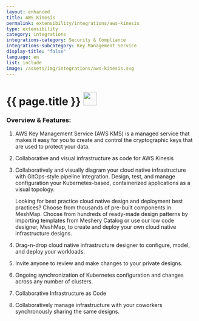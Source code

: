 ```yaml
---
layout: enhanced
title: AWS Kinesis
permalink: extensibility/integrations/aws-kinesis
type: extensibility
category: integrations
integrations-category: Security & Compliance
integrations-subcategory: Key Management Service
display-title: "false"
language: en
list: include
image: /assets/img/integrations/aws-kinesis.svg
---
```


<h1>{{ page.title }} <img src="{{ page.image }}" style="width: 35px; height: 35px;" /></h1>


<!-- This needs replaced with the Category property, not the sub-category.
 #### About: AWS Key Management Service (AWS KMS) is a managed service that makes it easy for you to create and control the cryptographic keys that are used to protect your data. -->

### Overview & Features:

1. AWS Key Management Service (AWS KMS) is a managed service that makes it easy for you to create and control the cryptographic keys that are used to protect your data.

2. Collaborative and visual infrastructure as code for AWS Kinesis

4. 
    Collaboratively and visually diagram your cloud native infrastructure with GitOps-style pipeline integration. Design, test, and manage configuration your Kubernetes-based, containerized applications as a visual topology.



    Looking for best practice cloud native design and deployment best practices? Choose from thousands of pre-built components in MeshMap. Choose from hundreds of ready-made design patterns by importing templates from Meshery Catalog or use our low code designer, MeshMap, to create and deploy your own cloud native infrastructure designs.



5. Drag-n-drop cloud native infrastructure designer to configure, model, and deploy your workloads.

6. Invite anyone to review and make changes to your private designs.

7. Ongoing synchronization of Kubernetes configuration and changes across any number of clusters.

8. Collaborative Infrastructure as Code

9. Collaboratively manage infrastructure with your coworkers synchronously sharing the same designs.

